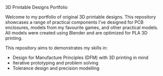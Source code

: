  3D Printable Designs Portfolio

Welcome to my portfolio of original 3D printable designs. This repository showcases a range of practical components I’ve designed for PCB enclosures, models from my favourite games, and other practical models. All models were created using Blender and are optimized for PLA 3D printing.

This repository aims to demonstrates my skills in:

- Design for Manufacture Principles (DFM) with 3D printing in mind
- Iterative prototyping and problem solving
- Tolerance design and precision modelling
